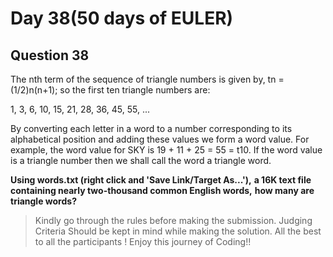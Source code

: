 # Day 38(50 days of EULER)

## Question 38

The nth term of the sequence of triangle numbers is given by, tn = (1/2)n(n+1); so the first ten triangle numbers are:

1, 3, 6, 10, 15, 21, 28, 36, 45, 55, ...

By converting each letter in a word to a number corresponding to its
alphabetical position and adding these values we form a word value.
For example, the word value for SKY is 19 + 11 + 25 = 55 = t10.
If the word value is a triangle number then we shall call the word a triangle word.

**Using words.txt (right click and 'Save Link/Target As...'),**
**a 16K text file containing nearly two-thousand common English words,**
**how many are triangle words?**

> Kindly go through the rules before making the submission.
>Judging Criteria Should be kept in mind while making the solution.
>All the best to all the participants ! Enjoy this journey of Coding!!
